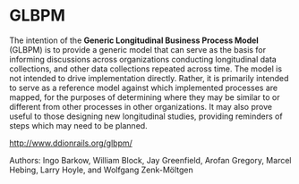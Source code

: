 GLBPM
=====

The intention of the **Generic Longitudinal Business Process Model** (GLBPM) is to provide a generic model that can serve as the basis for informing discussions across organizations conducting longitudinal data collections, and other data collections repeated across time. The model is not intended to drive implementation directly. Rather, it is primarily intended to serve as a reference model against which implemented processes are mapped, for the purposes of determining where they may be similar to or different from other processes in other organizations. It may also prove useful to those designing new longitudinal studies, providing reminders of steps which may need to be planned.

http://www.ddionrails.org/glbpm/

Authors: Ingo Barkow, William Block, Jay Greenfield, Arofan Gregory, Marcel Hebing, Larry Hoyle, and Wolfgang Zenk-Möltgen

